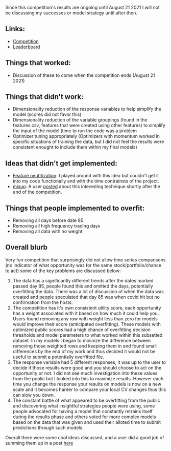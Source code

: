 Since this competition's results are ongoing until August 21 2021 I will not be discussing my successes or model strategy until after then. 

## Links:
- [Competition](https://www.kaggle.com/c/jane-street-market-prediction/overview)
- [Leaderboard](https://www.kaggle.com/c/jane-street-market-prediction/leaderboard)



## Things that worked:
- Discussion of these to come when the competition ends (August 21 2021) 


## Things that didn't work:
- Dimensionality reduction of the response variables to help simplify the model (scores did not favor this)
- Dimensionality reduction of the variable groupings (found in the features.csv, features that were created using other features) to simplify the input of the model (time to run the code was a problem
- Optimizer tuning appropriately (Optimizers with momentum worked in specific situations of training the data, but I did not feel the results were consistent enought to include them within my final models) 

## Ideas that didn't get implemented:
- [Feature neutrlization](https://www.kaggle.com/code1110/janestreet-avoid-overfit-feature-neutralization): I played around with this idea but couldn't get it into my code functionally and with the time contrainsts of the project. 
- [mixup](https://arxiv.org/pdf/1710.09412.pdf): A user [posted](https://www.kaggle.com/c/jane-street-market-prediction/discussion/224333) about this interesting technique shortly after the end of the competition. 

## Things that people implemented to overfit:
- Removing all days before date 85 
- Removing all high frequency trading days
- Removing all data with no weight 



## Overall blurb
Very fun competition that surprisingly did not allow time series comparisons (no indicator of what opportunity was for the same stock/portfolio/chance to act) some of the key problems are discussed below: 
1. The data has a significantly different trends after the dates marked passed day 85, people found this and omitted the days, potentially overfitting the data. There was a lot of discussion of when the data was created and people speculated that day 85 was when covid hit but no confirmation from the hosts. 
2. The competition has it's own consistent utility score, each opportunity has a weight associated with it based on how much it could help you. Users found removing any row with weight less than zero for models would improve their score (anticipated overfitting). These models with optimized public scores had a high chance of overfitting decision thresholds and model parameters to what worked within this subsetted dataset. In my models I began to minimze the difference between removing those weighted rows and keeping them in and found small differences by the end of my work and thus decided it would not be useful to submit a potentially overfitted file. 
3. The response variable had 5 different responses, it was up to the user to decide if those results were good and you should choose to act on the opportunity or not. I did not see much investigation into these values from the public but I looked into this to maximize results. However each time you change the response your results on models is now on a new scale and it becomes harder to compare your local CV changes thus this can slow you down. 
4. The constant battle of what appeared to be overfitting from the public and discovering what insightful strategies people were using, some people advocated for having a model that constantly retrains itself during the results phase and others voted for more complex models based on the data that was given and used their alloted time to submit predictions through such models. 

Overall there were some cool ideas discussed, and a user did a good job of summing them up in a post [here](https://www.kaggle.com/c/jane-street-market-prediction/discussion/221495)
